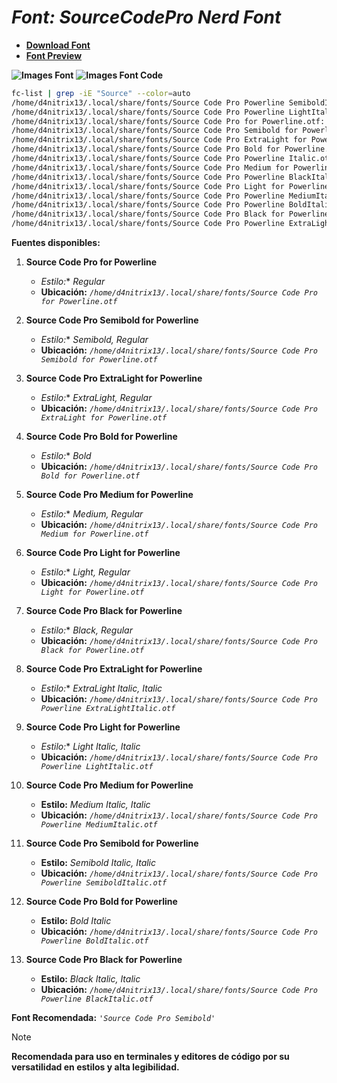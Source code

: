<!-- Autor: Daniel Benjamin Perez Morales -->
<!-- GitHub: https://github.com/D4nitrix13 -->
<!-- GitLab: https://gitlab.com/D4nitrix13 -->
<!-- Correo electrónico: danielperezdev@proton.me -->

# ***Font: SourceCodePro Nerd Font***

- **[Download Font](https://github.com/ryanoasis/nerd-fonts/releases/download/v3.2.1/SourceCodePro.zip "https://github.com/ryanoasis/nerd-fonts/releases/download/v3.2.1/SourceCodePro.zip")**
- **[Font Preview](https://www.programmingfonts.org/#source-code-pro "https://www.programmingfonts.org/#source-code-pro")**

**![Images Font](../../Fonts/SourceCodePro%20Nerd%20Font.png "Fonts/SourceCodePro Nerd Font.png")**
**![Images Font Code](../../Font%20Images%20Code/SourceCodePro%20Nerd%20Font%20Code.png "Font Images Code/SourceCodePro Nerd Font Code.png")**

```bash
fc-list | grep -iE "Source" --color=auto
/home/d4nitrix13/.local/share/fonts/Source Code Pro Powerline SemiboldItalic.otf: Source Code Pro for Powerline,Source Code Pro Semibold:style=Semibold Italic,Italic
/home/d4nitrix13/.local/share/fonts/Source Code Pro Powerline LightItalic.otf: Source Code Pro for Powerline,Source Code Pro Light:style=Light Italic,Italic
/home/d4nitrix13/.local/share/fonts/Source Code Pro for Powerline.otf: Source Code Pro for Powerline:style=Regular
/home/d4nitrix13/.local/share/fonts/Source Code Pro Semibold for Powerline.otf: Source Code Pro for Powerline,Source Code Pro Semibold:style=Semibold,Regular
/home/d4nitrix13/.local/share/fonts/Source Code Pro ExtraLight for Powerline.otf: Source Code Pro for Powerline,Source Code Pro ExtraLight:style=ExtraLight,Regular
/home/d4nitrix13/.local/share/fonts/Source Code Pro Bold for Powerline.otf: Source Code Pro for Powerline:style=Bold
/home/d4nitrix13/.local/share/fonts/Source Code Pro Powerline Italic.otf: Source Code Pro for Powerline:style=Italic
/home/d4nitrix13/.local/share/fonts/Source Code Pro Medium for Powerline.otf: Source Code Pro for Powerline,Source Code Pro Medium:style=Medium,Regular
/home/d4nitrix13/.local/share/fonts/Source Code Pro Powerline BlackItalic.otf: Source Code Pro for Powerline,Source Code Pro Black:style=Black Italic,Italic
/home/d4nitrix13/.local/share/fonts/Source Code Pro Light for Powerline.otf: Source Code Pro for Powerline,Source Code Pro Light:style=Light,Regular
/home/d4nitrix13/.local/share/fonts/Source Code Pro Powerline MediumItalic.otf: Source Code Pro for Powerline,Source Code Pro Medium:style=Medium Italic,Italic
/home/d4nitrix13/.local/share/fonts/Source Code Pro Powerline BoldItalic.otf: Source Code Pro for Powerline:style=Bold Italic
/home/d4nitrix13/.local/share/fonts/Source Code Pro Black for Powerline.otf: Source Code Pro for Powerline,Source Code Pro Black:style=Black,Regular
/home/d4nitrix13/.local/share/fonts/Source Code Pro Powerline ExtraLightItalic.otf: Source Code Pro for Powerline,Source Code Pro ExtraLight:style=ExtraLight Italic,Italic
```

**Fuentes disponibles:**

1. **Source Code Pro for Powerline**
   - *Estilo:** *Regular*
   - **Ubicación:** *`/home/d4nitrix13/.local/share/fonts/Source Code Pro for Powerline.otf`*

2. **Source Code Pro Semibold for Powerline**
   - *Estilo:** *Semibold, Regular*
   - **Ubicación:** *`/home/d4nitrix13/.local/share/fonts/Source Code Pro Semibold for Powerline.otf`*

3. **Source Code Pro ExtraLight for Powerline**
   - *Estilo:** *ExtraLight, Regular*
   - **Ubicación:** *`/home/d4nitrix13/.local/share/fonts/Source Code Pro ExtraLight for Powerline.otf`*

4. **Source Code Pro Bold for Powerline**
   - *Estilo:** *Bold*
   - **Ubicación:** *`/home/d4nitrix13/.local/share/fonts/Source Code Pro Bold for Powerline.otf`*

5. **Source Code Pro Medium for Powerline**
   - *Estilo:** *Medium, Regular*
   - **Ubicación:** *`/home/d4nitrix13/.local/share/fonts/Source Code Pro Medium for Powerline.otf`*

6. **Source Code Pro Light for Powerline**
   - *Estilo:** *Light, Regular*
   - **Ubicación:** *`/home/d4nitrix13/.local/share/fonts/Source Code Pro Light for Powerline.otf`*

7. **Source Code Pro Black for Powerline**
   - *Estilo:** *Black, Regular*
   - **Ubicación:** *`/home/d4nitrix13/.local/share/fonts/Source Code Pro Black for Powerline.otf`*

8. **Source Code Pro ExtraLight for Powerline**
   - *Estilo:** *ExtraLight Italic, Italic*
   - **Ubicación:** *`/home/d4nitrix13/.local/share/fonts/Source Code Pro Powerline ExtraLightItalic.otf`*

9. **Source Code Pro Light for Powerline**
   - *Estilo:** *Light Italic, Italic*
   - **Ubicación:** *`/home/d4nitrix13/.local/share/fonts/Source Code Pro Powerline LightItalic.otf`*

10. **Source Code Pro Medium for Powerline**
    - **Estilo:** *Medium Italic, Italic*
    - **Ubicación:** *`/home/d4nitrix13/.local/share/fonts/Source Code Pro Powerline MediumItalic.otf`*

11. **Source Code Pro Semibold for Powerline**
    - **Estilo:** *Semibold Italic, Italic*
    - **Ubicación:** *`/home/d4nitrix13/.local/share/fonts/Source Code Pro Powerline SemiboldItalic.otf`*

12. **Source Code Pro Bold for Powerline**
    - **Estilo:** *Bold Italic*
    - **Ubicación:** *`/home/d4nitrix13/.local/share/fonts/Source Code Pro Powerline BoldItalic.otf`*

13. **Source Code Pro Black for Powerline**
    - **Estilo:** *Black Italic, Italic*
    - **Ubicación:** *`/home/d4nitrix13/.local/share/fonts/Source Code Pro Powerline BlackItalic.otf`*

**Font Recomendada:** *`'Source Code Pro Semibold'`*

> [!NOTE]
> **Recomendada para uso en terminales y editores de código por su versatilidad en estilos y alta legibilidad.**
